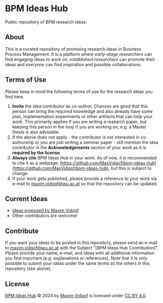 # BPM Ideas Hub
Public repository of BPM research ideas.

## About
This is a curated repository of promising research ideas in Business Process Management. It is a platform where *early-stage researchers* can find engaging ideas to work on, *established researchers* can promote their ideas and *everyone* can find inspiration and possible collaborations.

## Terms of Use
Please keep in mind the following terms of use for the research ideas you find here.
1. **Invite** the idea contributor as co-author. Chances are good that this person can bring the required knowledge and also already have some plan, implementation experiments or other artifacts that can help your work. This primarily applies if you are writing a research paper, but keeping this person in the loop if you are working on, e.g. a Master thesis is also advisable. 
2. If the above does not apply - the contributor is not interested in co-authorship or you are just writing a seminar paper -  still mention the idea contributor in the **Acknowledgements** section of your work as it is **required by the license**.
3. **Always cite** BPM Ideas Hub in your work. As of now, it is recommended to cite it as a webpage: [https://github.com/MaxVidgof/bpm-ideas-hub](https://github.com/MaxVidgof/bpm-ideas-hub), but this is subject to change.
4. If your work gets published, please provide a reference to your work via e-mail to  [maxim.vidgof@wu.ac.at](mailto:maxim.vidgof@wu.ac.at?subject=%5BBPM%20Ideas%20Hub%20Update%5D) so that the repository can be updated.

## Current Ideas
- [Ideas proposed by Maxim Vidgof](https://github.com/MaxVidgof/bpm-ideas-hub/blob/main/Contributors/Maxim%20Vidgof.md)
- Other contributors are welcome!

## Contribute
If you want your ideas to be posted in this repository, please send an e-mail to [maxim.vidgof@wu.ac.at](mailto:maxim.vidgof@wu.ac.at?subject=%5BBPM%20Ideas%20Hub%20Contribution%5D) with the Subject "[BPM Ideas Hub Contribution]". Please provide your name, e-mail, and ideas with all additional information you find important (e.g. explanations or references).
Note that it is only possible to submit your ideas under the same terms as the others in this repository (see above).

## License
[BPM Ideas Hub](https://github.com/MaxVidgof/bpm-ideas-hub) &copy; 2024 by [Maxim Vidgof](https://vidgof.eu) is licensed under [CC BY 4.0](https://creativecommons.org/licenses/by/4.0/).
